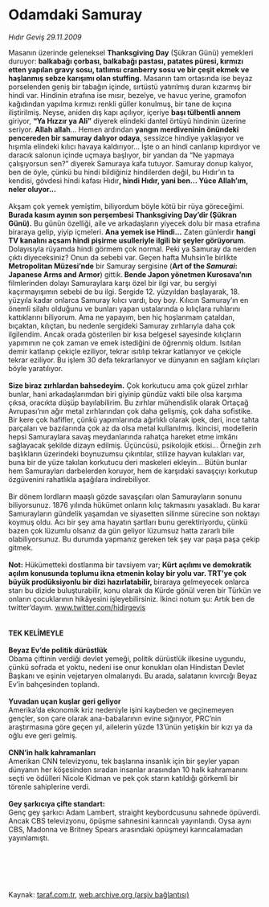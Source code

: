 # Odamdaki Samuray

*Hıdır Geviş 29.11.2009*

<div class="taraf_structure_2col_1zq">
<div class="margen_n">



 <p>Masanın üzerinde geleneksel <b>Thanksgiving Day</b> (Şükran Günü) yemekleri duruyor: <b>balkabağı çorbası, balkabağı pastası, patates püresi, kırmızı etten yapılan gravy sosu, tatlımsı cranberry sosu ve bir çeşit ekmek ve haşlanmış sebze karışımı olan stuffing.</b> Masanın tam ortasında ise beyaz porselenden geniş bir tabağın içinde, sırtüstü yatırılmış duran kızarmış bir hindi var. Hindinin etrafına ise mısır, bezelye, ve havuc yerine, gramofon kağıdından yapılma kırmızı renkli güller konulmuş, bir tane de kıçına iliştirilmiş. Neyse, aniden dış kapı açılıyor, içeriye <b>başı tülbentli annem</b> giriyor, <b>“Ya Hızzır ya Ali”</b> diyerek elindeki dantel örtüyü hindinin üzerine seriyor. <b>Allah allah</b>... Hemen ardından <b>yangın merdiveninin önündeki pencereden bir samuray dalıyor odaya</b>, sessizce hindiye yaklaşıyor ve hışımla elindeki kılıcı havaya kaldırıyor... İşte o an hindi canlanıp kıpırdıyor ve daracık salonun içinde uçmaya başlıyor, bir yandan da “Ne yapmaya çalışıyorsun sen?” diyerek Samuraya kafa tutuyor. Samuray donup kalıyor, ben de öyle, çünkü bu hindi bildiğiniz hindilerden değil,<b> </b>bu Hıdır’ın ta kendisi, gövdesi hindi kafası Hıdır<b>, hindi Hıdır, yani ben... Yüce Allah’ım, neler oluyor...</b> <br/><br/>Akşam çok yemek yemiştim, biliyordum böyle kötü bir rüya göreceğimi. <b>Burada kasım ayının son perşembesi Thanksgiving Day’dir (Şükran Günü).</b> Bu günün özelliği, aile ve arkadaşların yiyecek dolu bir masa etrafına biraraya gelip, yiyip içmeleri. <b>Ana yemek ise Hindi...</b> Zaten günlerdir <b>hangi TV kanalını açsam hindi pişirme usulleriyle ilgili bir şeyler görüyorum</b>. Dolayısıyla rüyamda hindi görmem çok normal. Peki ya Samuray da nerden çıktı diyeceksiniz? Onun da sebebi var. Geçen hafta Muhsin’le birlikte <b>Metropolitan Müzesi’nde</b> bir Samuray sergisine (<b>Art of the <i>Samurai</i>: Japanese Arms and Armor</b>) gittik.<b> Bende Japon yönetmen Kurosava’nın</b> filmlerinden dolayı Samuraylara karşı özel bir ilgi var, bu sergiyi kaçırmayışımın sebebi de bu ilgi. Sergide 12. yüzyıldan başlayarak, 18. yüzyıla kadar onlarca Samuray kılıcı vardı, boy boy. Kılıcın Samuray’ın en önemli silahı olduğunu ve bunları yapan ustalarında o kılıçlara ruhlarını kattıklarını biliyorum. Ama ne yapayım, ben hiç hoşlanmam çataldan, bıçaktan, kılıçtan, bu nedenle sergideki Samuray zırhlarıyla daha çok ilgilendim. Ancak orada gösterilen bir kısa belgesel sayesinde kılıçların yapımının ne çok zaman ve emek istediğini de öğrenmiş oldum. Isıtılan demir katlanıp çekiçle eziliyor, tekrar ısıtılıp tekrar katlanıyor ve çekiçle tekrar eziliyor. Bu işlem 30 defa tekrarlanıyor ve dünyanın en sağlam kılıçları böyle yaratılıyor. <b><br/><br/>Size biraz zırhlardan bahsedeyim.</b> Çok korkutucu ama çok güzel zırhlar bunlar, hani arkadaşlarımdan biri giyinip gündüz vakti bile olsa karşıma çıksa, oracıkta düşüp bayılabilirim. Bu zırhlar mühendislik olarak Ortaçağ Avrupası’nın ağır metal zırhlarından çok daha gelişmiş, çok daha sofistike. Bir kere çok hafifler, çünkü yapımlarında ağırlıklı olarak ipek, deri, ince tahta parçaları ve bazılarında çok az da olsa metal kullanılmış. İkincisi, modellerin hepsi Samuraylara savaş meydanlarında rahatça hareket etme imkânı sağlayacak şekilde dizayn edilmiş. Üçüncüsü, psikolojik etkisi... Örneğin zırh başlıkların üzerindeki boynuzumsu çıkıntılar, stilize hayvan kulakları var, buna bir de yüze takılan korkutucu deri maskeleri ekleyin... Bütün bunlar hem Samurayları darbelerden koruyor, hem de karşıdaki savaşçıyı korkutup özgüvenini rahatlıkla aşağılara indirebiliyor. <br/><br/>Bir dönem lordların maaşlı gözde savaşçıları olan Samurayların sonunu biliyorsunuz. 1876 yılında hükümet onların kılıç takmasını yasakladı. Bu karar Samurayların gündelik yaşamdan ve siyasetten silinme sürecine son noktayı koymuş oldu. Acı bir şey ama hayatın şartları bunu gerektiriyordu, çünkü bazen çok lüzumlu olsanız da gün geliyor lüzumsuz hatta zararlı bile olabiliyorsunuz. Bu durumda yapmanız gereken tek şey var paşa paşa çekip gitmek. <b><br/><br/>Not:</b> Hükümetteki dostlarıma bir tavsiyem var; <b>Kürt açılımı ve demokratik açılım konusunda toplumu ikna etmenin kolay bir yolu var. TRT’ye çok büyük prodüksiyonlu bir dizi hazırlatabilir, </b>biraraya gelmeyecek onlarca starı bu dizide buluşturabilir, konu olarak da Kürde gönül veren bir Türkün ve onların çocuklarının hikâyesini işleyebilirsiniz. İkinci notum şu: Artık ben de twitter’dayım. <a href="http://www.twitter.com/hidirgevis">www.twitter.com/hidirgevis</a><b> <br/><br/><br/>TEK KELİMEYLE <br/><br/>Beyaz Ev’de politik dürüstlük</b> <br/>Obama çiftinin verdiği devlet yemeği, politik dürüstlük ilkesine uygundu, çünkü sofrada et yoktu, nedeni ise onur konukları olan Hindistan Devlet Başkanı ve eşinin vejetaryen olmalarıydı. Bu arada, salatanın kıvırcığı Beyaz Ev’in bahçesinden toplandı.<b> <br/><br/>Yuvadan uçan kuşlar geri geliyor </b><br/>Amerika’da ekonomik kriz nedeniyle işini kaybeden ve geçinemeyen gençler, son çare olarak ana-babalarının evine sığınıyor, PRC’nin araştırmasına göre geçen yıl, ailelerin yüzde 13’ünün yetişkin bir kızı ya da oğlu eve geri gelmiş. <b><br/><br/>CNN’in halk kahramanları</b> <br/>Amerikan CNN televizyonu, tek başlarına insanlık için bir şeyler yapan dünyanın her köşesinden sıradan insanlar arasından 10 halk kahramanını seçti ve ödülleri Nicole Kidman ve pek çok starın katıldığı görkemli bir törenle sahiplerine verdi. <b><br/><br/>Gey şarkıcıya çifte standart: </b><br/>Genç gey şarkıcı Adam Lambert, straight keybordcusunu sahnede öpüverdi. Ancak CBS televizyonu, öpüşme sahnesini karıncalı yayınlandı. Oysa aynı CBS, Madonna ve Britney Spears arasındaki öpüşmeyi karıncalamadan yayınlamıştı.</p>
<br/>
<br/>
<br/>



<br/>


<div id="taraf_not">
</div>

</div>


</div>

Kaynak: [taraf.com.tr](http://www.taraf.com.tr:80/makale/8757.htm), [web.archive.org (arşiv bağlantısı)](http://web.archive.org/web/20100303024405/http://www.taraf.com.tr:80/makale/8757.htm)
